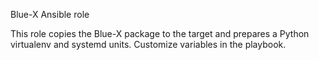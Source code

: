 Blue-X Ansible role

This role copies the Blue-X package to the target and prepares a Python virtualenv and systemd units. Customize variables in the playbook.
